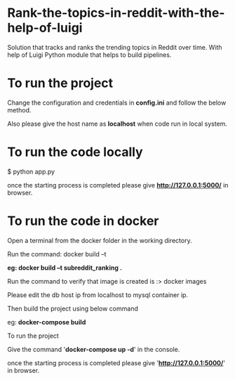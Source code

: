 # Rank-the-topics-in-reddit-with-the-help-of-luigi

Solution that tracks and ranks the trending topics in Reddit over time. With help of Luigi Python module that helps to build pipelines.

# To run the project
  Change the configuration and credentials in **config.ini** and follow the below method.
  
  Also please give the host name as **localhost** when code run in local system.

# To run the code locally 
  $ python app.py
  
  once the starting process is completed please give **http://127.0.0.1:5000/** in browser.

# To run the code in docker
Open a terminal from the docker folder in the working directory.

Run the command: docker build –t <name>

**eg: docker build –t subreddit_ranking .**

Run the command to verify that image is created is :> docker images

Please edit the db host ip from localhost to mysql container ip.
  
Then build the project using below command

eg: **docker-compose build** 

To run the project

Give the command '**docker-compose up -d**' in the console.

once the starting process is completed please give '**http://127.0.0.1:5000/**' in browser.

